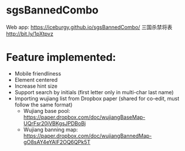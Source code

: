 # sgsBannedCombo
Web app:
https://iceburgy.github.io/sgsBannedCombo/
三国杀禁将表
http://bit.ly/1pXtpvz

# Feature implemented:
- Mobile friendliness
- Element centered
- Increase hint size
- Support search by initials (first letter only in multi-char last name)
- Importing wujiang list from Dropbox paper (shared for co-edit, must follow the same format)
    - Wujiang base pool:
        https://paper.dropbox.com/doc/wujiangBaseMap-UQrFsr20jVBKgsJPDBoBj
    - Wujiang banning map: 
        https://paper.dropbox.com/doc/wujiangBannedMap-gO8sAY4eYAlF2OQ6QPk5T
